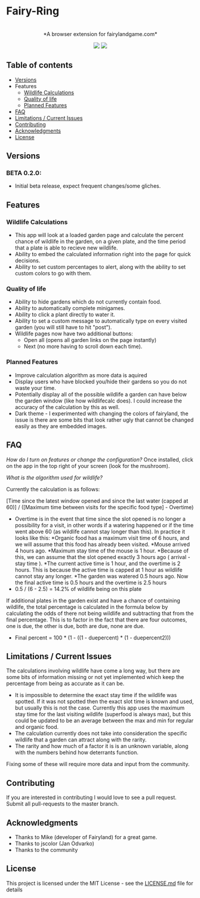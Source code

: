 # Fairy-Ring
<br>
<div align="center">
*A browser extension for fairylandgame.com*

<p>
<a target="_blank" href="https://opensource.org/licenses/MIT" title="License: MIT"><img src="https://img.shields.io/badge/License-MIT-blue.svg"></a>
<img src="https://img.shields.io/badge/contributions-welcome-brightgreen.svg?style=flat)](https://github.com/dwyl/learn-travis/issues"></a>
</p>
</div>

## Table of contents
<!--ts-->
   * [Versions](#Versions)
   * Features
      * [Wildlife Calculations](#wildlifecalc)
      * [Quality of life](#qol)
      * [Planned Features](#planned)
   * [FAQ](#faq)
   * [Limitations / Current Issues](#issues)
   * [Contributing](#contribute)
   * [Acknowledgments](#acknowledgments)
   * [License](#license)
<!--te-->

<a name="Versions"></a>
## Versions
### BETA 0.2.0:
+ Initial beta release, expect frequent changes/some gliches. 

<a name="Features"></a>
## Features

<a name="wildlifecalc"></a>
### Wildlife Calculations
* This app will look at a loaded garden page and calculate the percent chance of wildlife in the garden, on a given plate, and the time period that a plate is able to recieve new wildlife.
* Ability to embed the calculated information right into the page for quick decisions.
* Ability to set custom percentages to alert, along with the ability to set custom colors to go with them.

<a name="qol"></a>
### Quality of life
* Ability to hide gardens which do not currently contain food.
* Ability to automatically complete minigames.
* Ability to click a plant directly to water it.
* Ability to set a custom message to automatically type on every visited garden (you will still have to hit "post").
* Wildlife pages now have two additional buttons:
  * Open all (opens all garden links on the page instantly)
  * Next (no more having to scroll down each time).

<a name="planned"></a>
### Planned Features
* Improve calculation algorithm as more data is aquired
* Display users who have blocked you/hide their gardens so you do not waste your time. 
* Potentially display all of the possible wildlife a garden can have below the garden window (like how wildlifecalc does). I could increase the accuracy of the calculation by this as well. 
* Dark theme - I experimented with changing the colors of fairyland, the issue is there are some bits that look rather ugly that cannot be changed easily as they are embedded images. 

<a name="faq"></a>
## FAQ
*How do I turn on features or change the configuration?*
Once installed, click on the app in the top right of your screen (look for the mushroom).

*What is the algorithm used for wildlife?*

Currently the calculation is as follows:

[Time since the latest window opened and since the last water (capped at 60)] / ([Maximum time between visits for the specific food type] - Overtime)

* Overtime is in the event that time since the slot opened is no longer a possibility for a visit, in other words if a watering happened or if the time went above 60 (as wildlife cannot stay longer than this). 
In practice it looks like this:
*Organic food has a maximum visit time of 6 hours, and we will assume that this food has already been visited. 
*Mouse arrived 4 hours ago.
*Maximum stay time of the mouse is 1 hour.
*Because of this, we can assume that the slot opened exactly 3 hours ago ( arrival - stay time ). 
*The current active time is 1 hour, and the overtime is 2 hours. This is because the active time is capped at 1 hour as wildlife cannot stay any longer.
*The garden was watered 0.5 hours ago. Now the final active time is 0.5 hours and the overtime is 2.5 hours
* 0.5 / (6 - 2.5) = 14.2% of wildlife being on this plate

If additional plates in the garden exist and have a chance of containing wildlife, the total percentage is calculated in the formula below by calculating the odds of there not being wildlife and subtracting that from the final percentage. This is to factor in the fact that there are four outcomes, one is due, the other is due, both are due, none are due. 

* Final percent = 100 * (1 - ((1 - duepercent) * (1 - duepercent2)))

<a name="issues"></a>
## Limitations / Current Issues
The calculations involving wildlife have come a long way, but there are some bits of information missing or not yet implemented which keep the percentage from being as accurate as it can be. 

* It is impossible to determine the exact stay time if the wildlife was spotted. If it was not spotted then the exact slot time is known and used, but usually this is not the case. Currently this app uses the maximum stay time for the last visiting wildlife (superfood is always max), but this could be updated to be an average between the max and min for regular and organic food.
* The calculation currently does not take into consideration the specific wildlife that a garden can attract along with the rarity.
* The rarity and how much of a factor it is is an unknown variable, along with the numbers behind how deterrants function.

Fixing some of these will require more data and input from the community.

<a name="contribute"></a>
## Contributing
If you are interested in contributing I would love to see a pull request. Submit all pull-requests to the master branch.

<a name="acknowledgements"></a>
## Acknowledgments

* Thanks to Mike (developer of Fairyland) for a great game.
* Thanks to jscolor (Jan Odvarko)
* Thanks to the community

<a name="license"></a>
## License
This project is licensed under the MIT License - see the [LICENSE.md](LICENSE.md) file for details
